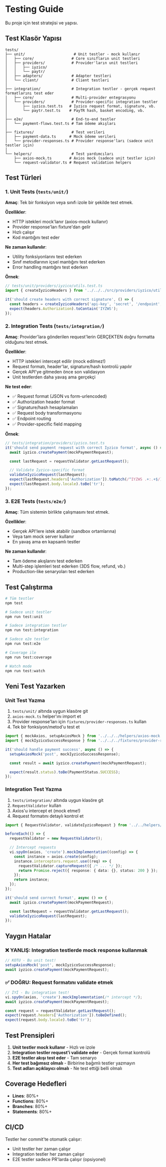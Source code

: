 # Testing Guide

Bu proje için test stratejisi ve yapısı.

## Test Klasör Yapısı

```
tests/
├── unit/                      # Unit testler - mock kullanır
│   ├── core/                 # Core sınıfların unit testleri
│   ├── providers/            # Provider'ların unit testleri
│   │   ├── iyzico/
│   │   └── paytr/
│   ├── adapters/             # Adapter testleri
│   └── client/               # Client testleri
│
├── integration/              # Integration testler - gerçek request formatlarını test eder
│   ├── core/                 # Multi-provider entegrasyonu
│   └── providers/            # Provider-specific integration testler
│       ├── iyzico.test.ts   # Iyzico request format, signature, vb.
│       └── paytr.test.ts    # PayTR hash, basket encoding, vb.
│
├── e2e/                      # End-to-end testler
│   └── payment-flows.test.ts # Tam ödeme akışları
│
├── fixtures/                 # Test verileri
│   ├── payment-data.ts      # Mock ödeme verileri
│   └── provider-responses.ts # Provider response'ları (sadece unit testler için)
│
└── helpers/                  # Test yardımcıları
    ├── axios-mock.ts        # Axios mock (sadece unit testler için)
    └── request-validator.ts # Request validation helpers
```

## Test Türleri

### 1. Unit Tests (`tests/unit/`)

**Amaç**: Tek bir fonksiyon veya sınıfı izole bir şekilde test etmek.

**Özellikler**:
- HTTP istekleri mock'lanır (axios-mock kullanır)
- Provider response'ları fixture'dan gelir
- Hızlı çalışır
- Kod mantığını test eder

**Ne zaman kullanılır**:
- Utility fonksiyonlarını test ederken
- Sınıf metodlarının içsel mantığını test ederken
- Error handling mantığını test ederken

**Örnek**:
```typescript
// tests/unit/providers/iyzico/utils.test.ts
import { createIyzicoHeaders } from '../../../src/providers/iyzico/utils';

it('should create headers with correct signature', () => {
  const headers = createIyzicoHeaders('api-key', 'secret', '/endpoint', 'body');
  expect(headers.Authorization).toContain('IYZWS');
});
```

### 2. Integration Tests (`tests/integration/`)

**Amaç**: Provider'lara gönderilen request'lerin GERÇEKTEN doğru formatta olduğunu test etmek.

**Özellikler**:
- HTTP istekleri intercept edilir (mock edilmez!)
- Request formatı, header'lar, signature/hash kontrolü yapılır
- Gerçek API'ye gitmeden önce son validasyon
- Unit testlerden daha yavaş ama gerçekçi

**Ne test eder**:
- ✅ Request format (JSON vs form-urlencoded)
- ✅ Authorization header format
- ✅ Signature/hash hesaplamaları
- ✅ Request body transformasyonu
- ✅ Endpoint routing
- ✅ Provider-specific field mapping

**Örnek**:
```typescript
// tests/integration/providers/iyzico.test.ts
it('should send payment request with correct Iyzico format', async () => {
  await iyzico.createPayment(mockPaymentRequest);

  const lastRequest = requestValidator.getLastRequest();

  // Validate Iyzico-specific format
  validateIyzicoRequest(lastRequest);
  expect(lastRequest.headers['Authorization']).toMatch(/^IYZWS .+:.+$/);
  expect(lastRequest.body.locale).toBe('tr');
});
```

### 3. E2E Tests (`tests/e2e/`)

**Amaç**: Tüm sistemin birlikte çalışmasını test etmek.

**Özellikler**:
- Gerçek API'lere istek atabilir (sandbox ortamlarına)
- Veya tam mock server kullanır
- En yavaş ama en kapsamlı testler

**Ne zaman kullanılır**:
- Tam ödeme akışlarını test ederken
- Multi-step işlemleri test ederken (3DS flow, refund, vb.)
- Production-like senaryoları test ederken

## Test Çalıştırma

```bash
# Tüm testler
npm test

# Sadece unit testler
npm run test:unit

# Sadece integration testler
npm run test:integration

# Sadece e2e testler
npm run test:e2e

# Coverage ile
npm run test:coverage

# Watch mode
npm run test:watch
```

## Yeni Test Yazarken

### Unit Test Yazma

1. `tests/unit/` altında uygun klasöre git
2. `axios-mock.ts` helper'ını import et
3. Provider response'ları için `fixtures/provider-responses.ts` kullan
4. Tek bir fonksiyon/metod'u test et

```typescript
import { mockAxios, setupAxiosMock } from '../../../helpers/axios-mock';
import { mockIyzicoSuccessResponse } from '../../../fixtures/provider-responses';

it('should handle payment success', async () => {
  setupAxiosMock('post', mockIyzicoSuccessResponse);

  const result = await iyzico.createPayment(mockPaymentRequest);

  expect(result.status).toBe(PaymentStatus.SUCCESS);
});
```

### Integration Test Yazma

1. `tests/integration/` altında uygun klasöre git
2. `RequestValidator` kullan
3. Axios'u intercept et (mock etme!)
4. Request formatını detaylı kontrol et

```typescript
import { RequestValidator, validateIyzicoRequest } from '../../helpers/request-validator';

beforeEach(() => {
  requestValidator = new RequestValidator();

  // Intercept requests
  vi.spyOn(axios, 'create').mockImplementation((config) => {
    const instance = axios.create(config);
    instance.interceptors.request.use((req) => {
      requestValidator.captureRequest({ /* ... */ });
      return Promise.reject({ response: { data: {}, status: 200 } });
    });
    return instance;
  });
});

it('should send correct format', async () => {
  await iyzico.createPayment(mockPaymentRequest);

  const lastRequest = requestValidator.getLastRequest();
  validateIyzicoRequest(lastRequest);
});
```

## Yaygın Hatalar

### ❌ YANLIŞ: Integration testlerde mock response kullanmak

```typescript
// KÖTÜ - Bu unit test!
setupAxiosMock('post', mockIyzicoSuccessResponse);
await iyzico.createPayment(mockPaymentRequest);
```

### ✅ DOĞRU: Request formatını validate etmek

```typescript
// İYİ - Bu integration test!
vi.spyOn(axios, 'create').mockImplementation(/* intercept */);
await iyzico.createPayment(mockPaymentRequest);

const request = requestValidator.getLastRequest();
expect(request.headers['Authorization']).toBeDefined();
expect(request.body.locale).toBe('tr');
```

## Test Prensipleri

1. **Unit testler mock kullanır** - Hızlı ve izole
2. **Integration testler request'i validate eder** - Gerçek format kontrolü
3. **E2E testler akışı test eder** - Tam senaryo
4. **Her test bağımsız olmalı** - Birbirine bağımlı testler yazmayın
5. **Test adları açıklayıcı olmalı** - Ne test ettiği belli olmalı

## Coverage Hedefleri

- **Lines**: 80%+
- **Functions**: 80%+
- **Branches**: 80%+
- **Statements**: 80%+

## CI/CD

Testler her commit'te otomatik çalışır:
- Unit testler her zaman çalışır
- Integration testler her zaman çalışır
- E2E testler sadece PR'larda çalışır (opsiyonel)
